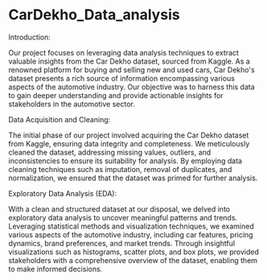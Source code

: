 # CarDekho_Data_analysis
Introduction:

Our project focuses on leveraging data analysis techniques to extract valuable insights from the Car Dekho dataset, sourced from Kaggle. As a renowned platform for buying and selling new and used cars, Car Dekho's dataset presents a rich source of information encompassing various aspects of the automotive industry. Our objective was to harness this data to gain deeper understanding and provide actionable insights for stakeholders in the automotive sector.

Data Acquisition and Cleaning:

The initial phase of our project involved acquiring the Car Dekho dataset from Kaggle, ensuring data integrity and completeness. We meticulously cleaned the dataset, addressing missing values, outliers, and inconsistencies to ensure its suitability for analysis. By employing data cleaning techniques such as imputation, removal of duplicates, and normalization, we ensured that the dataset was primed for further analysis.

Exploratory Data Analysis (EDA):

With a clean and structured dataset at our disposal, we delved into exploratory data analysis to uncover meaningful patterns and trends. Leveraging statistical methods and visualization techniques, we examined various aspects of the automotive industry, including car features, pricing dynamics, brand preferences, and market trends. Through insightful visualizations such as histograms, scatter plots, and box plots, we provided stakeholders with a comprehensive overview of the dataset, enabling them to make informed decisions.

